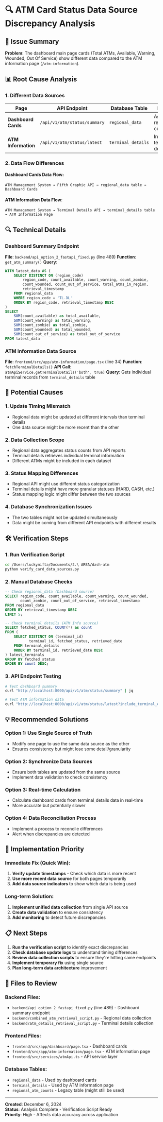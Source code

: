 # 🔍 ATM Card Status Data Source Discrepancy Analysis

## 🎯 Issue Summary

**Problem**: The dashboard main page cards (Total ATMs, Available, Warning, Wounded, Out Of Service) show different data compared to the ATM information page (`/atm-information`).

## 📊 Root Cause Analysis

### 1. **Different Data Sources**

| Page | API Endpoint | Database Table | Purpose |
|------|-------------|----------------|---------|
| **Dashboard Cards** | `/api/v1/atm/status/summary` | `regional_data` | Aggregated regional counts |
| **ATM Information** | `/api/v1/atm/status/latest` | `terminal_details` | Individual terminal details |

### 2. **Data Flow Differences**

#### Dashboard Cards Data Flow:
```
ATM Management System → Fifth Graphic API → regional_data table → Dashboard Cards
```

#### ATM Information Data Flow:
```
ATM Management System → Terminal Details API → terminal_details table → ATM Information Page
```

## 🔍 Technical Details

### Dashboard Summary Endpoint
**File**: `backend/api_option_2_fastapi_fixed.py` (line 489)
**Function**: `get_atm_summary()`
**Query**:
```sql
WITH latest_data AS (
    SELECT DISTINCT ON (region_code)
        region_code, count_available, count_warning, count_zombie,
        count_wounded, count_out_of_service, total_atms_in_region,
        retrieval_timestamp
    FROM regional_data
    WHERE region_code = 'TL-DL'
    ORDER BY region_code, retrieval_timestamp DESC
)
SELECT 
    SUM(count_available) as total_available,
    SUM(count_warning) as total_warning,
    SUM(count_zombie) as total_zombie,
    SUM(count_wounded) as total_wounded,
    SUM(count_out_of_service) as total_out_of_service
FROM latest_data
```

### ATM Information Data Source
**File**: `frontend/src/app/atm-information/page.tsx` (line 34)
**Function**: `fetchTerminalDetails()`
**API Call**: `atmApiService.getTerminalDetails('both', true)`
**Query**: Gets individual terminal records from `terminal_details` table

## 🚨 Potential Causes

### 1. **Update Timing Mismatch**
- Regional data might be updated at different intervals than terminal details
- One data source might be more recent than the other

### 2. **Data Collection Scope**
- Regional data aggregates status counts from API reports
- Terminal details retrieves individual terminal information
- Different ATMs might be included in each dataset

### 3. **Status Mapping Differences**
- Regional API might use different status categorization
- Terminal details might have more granular statuses (HARD, CASH, etc.)
- Status mapping logic might differ between the two sources

### 4. **Database Synchronization Issues**
- The two tables might not be updated simultaneously
- Data might be coming from different API endpoints with different results

## 🛠 Verification Steps

### 1. **Run Verification Script**
```bash
cd /Users/luckymifta/Documents/2.\ AREA/dash-atm
python verify_card_data_sources.py
```

### 2. **Manual Database Checks**
```sql
-- Check regional_data (Dashboard source)
SELECT region_code, count_available, count_warning, count_wounded, 
       count_zombie, count_out_of_service, retrieval_timestamp
FROM regional_data 
ORDER BY retrieval_timestamp DESC 
LIMIT 5;

-- Check terminal_details (ATM Info source)
SELECT fetched_status, COUNT(*) as count
FROM (
    SELECT DISTINCT ON (terminal_id) 
           terminal_id, fetched_status, retrieved_date
    FROM terminal_details
    ORDER BY terminal_id, retrieved_date DESC
) latest_terminals
GROUP BY fetched_status
ORDER BY count DESC;
```

### 3. **API Endpoint Testing**
```bash
# Test dashboard summary
curl "http://localhost:8000/api/v1/atm/status/summary" | jq

# Test ATM information data
curl "http://localhost:8000/api/v1/atm/status/latest?include_terminal_details=true" | jq
```

## 💡 Recommended Solutions

### Option 1: **Use Single Source of Truth**
- Modify one page to use the same data source as the other
- Ensures consistency but might lose some detail/granularity

### Option 2: **Synchronize Data Sources**
- Ensure both tables are updated from the same source
- Implement data validation to check consistency

### Option 3: **Real-time Calculation**
- Calculate dashboard cards from terminal_details data in real-time
- More accurate but potentially slower

### Option 4: **Data Reconciliation Process**
- Implement a process to reconcile differences
- Alert when discrepancies are detected

## 🔧 Implementation Priority

### Immediate Fix (Quick Win):
1. **Verify update timestamps** - Check which data is more recent
2. **Use more recent data source** for both pages temporarily
3. **Add data source indicators** to show which data is being used

### Long-term Solution:
1. **Implement unified data collection** from single API source
2. **Create data validation** to ensure consistency
3. **Add monitoring** to detect future discrepancies

## 📋 Next Steps

1. **Run the verification script** to identify exact discrepancies
2. **Check database update logs** to understand timing differences
3. **Review data collection scripts** to ensure they're hitting same endpoints
4. **Implement temporary fix** using single source
5. **Plan long-term data architecture** improvement

## 🎯 Files to Review

### Backend Files:
- `backend/api_option_2_fastapi_fixed.py` (line 489) - Dashboard summary endpoint
- `backend/combined_atm_retrieval_script.py` - Regional data collection
- `backend/atm_details_retrieval_script.py` - Terminal details collection

### Frontend Files:
- `frontend/src/app/dashboard/page.tsx` - Dashboard cards
- `frontend/src/app/atm-information/page.tsx` - ATM information page
- `frontend/src/services/atmApi.ts` - API service layer

### Database Tables:
- `regional_data` - Used by dashboard cards
- `terminal_details` - Used by ATM information page
- `regional_atm_counts` - Legacy table (might still be used)

---

**Created**: December 6, 2024  
**Status**: Analysis Complete - Verification Script Ready  
**Priority**: High - Affects data accuracy across application
